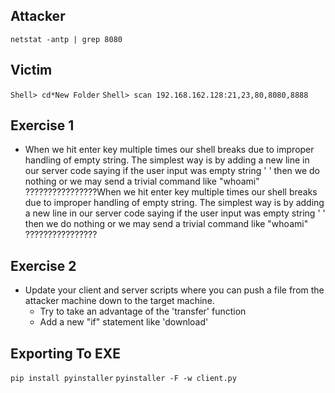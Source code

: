 ## Attacker
```netstat -antp | grep 8080```

## Victim
```Shell> cd*New Folder```
```Shell> scan 192.168.162.128:21,23,80,8080,8888```

## Exercise 1
- When we hit enter key multiple times our shell breaks due to improper handling of empty string. The simplest way is by adding a new line in our server code saying if the user input was empty string ' ' then we do nothing or we may send a trivial command like "whoami" ????????????????When we hit enter key multiple times our shell breaks due to improper handling of empty string. The simplest way is by adding a new line in our server code saying if the user input was empty string ' ' then we do nothing or we may send a trivial command like "whoami" ????????????????

## Exercise 2
- Update your client and server scripts where you can push a file from the attacker machine down to the target machine.
  - Try to take an advantage of the 'transfer' function 
  - Add a new "if" statement like 'download' 

## Exporting To EXE
```pip install pyinstaller```
```pyinstaller -F -w client.py```
